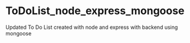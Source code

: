 # ToDoList_node_express_mongoose
Updated To Do List created with node and express with backend using mongoose
